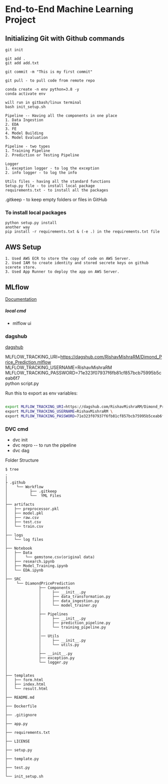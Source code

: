 # End-to-End Machine Learning Project


## Initializing Git with Github commands
```
git init
```
```
git add .
git add add.txt
```
```
git commit -m "This is my first commit"
```
```
git pull - to pull code from remote repo
```
```
conda create -n env python=3.8 -y
conda activate env

```

```
will run in gitbash/linux terminal
bash init_setup.sh
```

```
Pipeline -- Having all the components in one place
1. Data Ingestion
2. EDA
3. FE
4. Model Building
5. Model Evaluation

Pipeline - two types
1. Training Pipeline
2. Prediction or Testing Pipeline

```
```
Logger
1. exception logger - to log the exception
2. info logger - to log the info
```

```
Utils files - having all the standard functions
Setup.py file - to install local package
requirements.txt - to install all the packages
```


.gitkeep - to keep empty folders or files in GitHub



### To install local packages
```
python setup.py install
another way
pip install -r requirements.txt & (-e .) in the requirements.txt file
```

## AWS Setup
```
1. Used AWS ECR to store the copy of code on AWS Server.
2. Used IAM to create identity and stored secrete keys on github scerete store.
3. Used App Runner to deploy the app on AWS Server.
```

## MLflow

[Documentation](https://mlflow.org/docs/latest/index.html)


##### local cmd
- mlflow ui

### dagshub
[dagshub](https://dagshub.com/)

MLFLOW_TRACKING_URI=https://dagshub.com/RishavMishraRM/Dimond_Price_Prediction.mlflow \
MLFLOW_TRACKING_USERNAME=RishavMishraRM \
MLFLOW_TRACKING_PASSWORD=71e323f07937f6fb81cf857bcb75995b5ceab6f7 \
python script.py

Run this to export as env variables:

```bash

export MLFLOW_TRACKING_URI=https://dagshub.com/RishavMishraRM/Dimond_Price_Prediction.mlflow \
export MLFLOW_TRACKING_USERNAME=RishavMishraRM \
export MLFLOW_TRACKING_PASSWORD=71e323f07937f6fb81cf857bcb75995b5ceab6f7 \

```


### DVC cmd
- dvc init
- dvc repro -- to run the pipeline
- dvc dag




Folder Structure


```console
$ tree
.
│
├ .github
│    └── Workflow
│          ├── .gitkeep
│	       └──  YML Files
│
├── artifacts
│   ├── preprocessor.pkl
│   ├── model.pkl
│   ├── raw.csv
│   ├── test.csv
│   └── train.csv
│    
├── logs
│   └── log files
│    
├── Notebook
│   ├── Data
│   │    └── gemstone.csv(original data)
│   ├── research.ipynb
│   ├── Model_Training.ipynb
│   └── EDA.ipynb
│
├── SRC
│    └── DiamondPricePrediction
│              ├── Components
│              │     ├── __init__.py
│              │     ├── data_transformation.py
│              │     ├── data_ingestion.py
│              │     └── model_trainer.py
│              │  
│              ├── Pipelines
│              │     ├── __init__.py
│              │     ├── prediction_pipeline.py
│              │     └── training_pipeline.py
│              │  
│              │── Utils
│              │     ├── __init__.py
│              │     └── utils.py
│              │
│              ├── __init__.py
│              ├── exception.py
│              └── logger.py 
│  
│
├── templates
│   ├── form.html
│   ├── index.html
│   └── result.html
│
├── README.md
│
├── Dockerfile
│
├── .gitignore  
│
├── app.py
│
├── requirements.txt
│
├── LICENSE
│
├── setup.py
│
├── template.py
│
├── test.py
│
└── init_setup.sh
```
